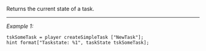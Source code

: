 Returns the current state of a task.


---
*Example 1:*
```sqf
tskSomeTask = player createSimpleTask ["NewTask"];
hint format["Taskstate: %1", taskState tskSomeTask];
```